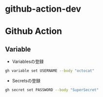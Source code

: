 # github-action-dev

# Github Action 

## Variable
- Variablesの登録
```bash
gh variable set USERNAME --body "octocat"
```

- Secretsの登録
```bash
gh secret set PASSWORD --body "SuperSecret"
```